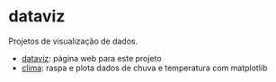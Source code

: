 # dataviz

Projetos de visualização de dados.

* [dataviz](https://jultty.github.io/dataviz/): página web para este projeto
* [clima](/clima/cptec): raspa e plota dados de chuva e temperatura com matplotlib
